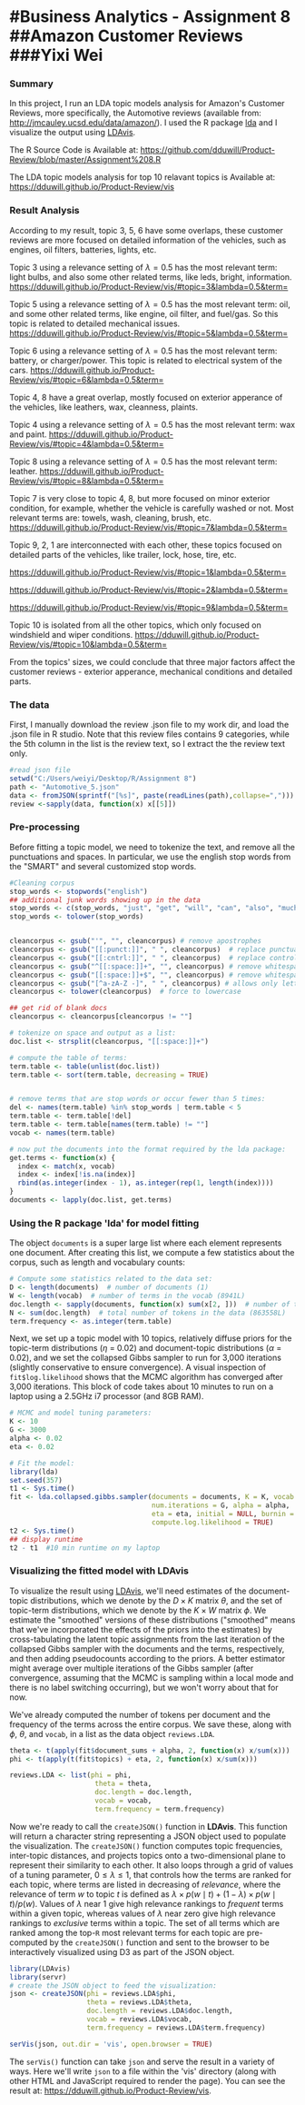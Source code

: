 
#Business Analytics - Assignment 8
##Amazon Customer Reviews
###Yixi Wei
========================================================

### Summary

In this project, I run an LDA topic models analysis for Amazon's Customer Reviews, more specifically, the Automotive reviews (available from: http://jmcauley.ucsd.edu/data/amazon/). I used the R package [lda](http://cran.r-project.org/web/packages/lda/) and I visualize the output using [LDAvis](https://github.com/cpsievert/LDAvis).

The R Source Code is Available at: https://github.com/dduwill/Product-Review/blob/master/Assignment%208.R

The LDA topic models analysis for top 10 relavant topics is Available at: https://dduwill.github.io/Product-Review/vis

### Result Analysis

According to my result, topic 3, 5, 6 have some overlaps, these customer reviews are more focused on detailed information of the vehicles, such as engines, oil filters, batteries, lights, etc.

Topic 3 using a relevance setting of $\lambda = 0.5$ has the most relevant term: light bulbs, and also some other related terms, like leds, bright, information. 
https://dduwill.github.io/Product-Review/vis/#topic=3&lambda=0.5&term=

Topic 5 using a relevance setting of $\lambda = 0.5$ has the most relevant term: oil, and some other related terms, like engine, oil filter, and fuel/gas. So this topic is related to detailed mechanical issues. 
https://dduwill.github.io/Product-Review/vis/#topic=5&lambda=0.5&term=

Topic 6 using a relevance setting of $\lambda = 0.5$ has the most relevant term: battery, or charger/power. This topic is related to electrical system of the cars.
https://dduwill.github.io/Product-Review/vis/#topic=6&lambda=0.5&term=

Topic 4, 8 have a great overlap, mostly focused on exterior apperance of the vehicles, like leathers, wax, cleanness, plaints.

Topic 4 using a relevance setting of $\lambda = 0.5$ has the most relevant term: wax and paint.
https://dduwill.github.io/Product-Review/vis/#topic=4&lambda=0.5&term=

Topic 8 using a relevance setting of $\lambda = 0.5$ has the most relevant term: leather.
https://dduwill.github.io/Product-Review/vis/#topic=8&lambda=0.5&term=

Topic 7 is very close to topic 4, 8, but more focused on minor exterior condition, for example, whether the vehicle is carefully washed or not. Most relevant terms are: towels, wash, cleaning, brush, etc.
https://dduwill.github.io/Product-Review/vis/#topic=7&lambda=0.5&term=

Topic 9, 2, 1 are interconnected with each other, these topics focused on detailed parts of the vehicles, like trailer, lock, hose, tire, etc. 

https://dduwill.github.io/Product-Review/vis/#topic=1&lambda=0.5&term=

https://dduwill.github.io/Product-Review/vis/#topic=2&lambda=0.5&term=

https://dduwill.github.io/Product-Review/vis/#topic=9&lambda=0.5&term=

Topic 10 is isolated from all the other topics, which only focused on windshield and wiper conditions. 
https://dduwill.github.io/Product-Review/vis/#topic=10&lambda=0.5&term=

From the topics' sizes, we could conclude that three major factors affect the customer reviews - exterior apperance, mechanical conditions and detailed parts. 



### The data

First, I manually download the review .json file to my work dir, and load the .json file in R studio. Note that this review files contains 9 categories, while the 5th column in the list is the review text, so I extract the the review text only.

```r
#read json file
setwd("C:/Users/weiyi/Desktop/R/Assignment 8")
path <- "Automotive_5.json"
data <- fromJSON(sprintf("[%s]", paste(readLines(path),collapse=",")))
review <-sapply(data, function(x) x[[5]])
```




### Pre-processing

Before fitting a topic model, we need to tokenize the text, and remove all the punctuations and spaces. In particular, we use the english stop words from the "SMART" and several customized stop words.

```r
#Cleaning corpus
stop_words <- stopwords("english")
## additional junk words showing up in the data
stop_words <- c(stop_words, "just", "get", "will", "can", "also", "much","need")
stop_words <- tolower(stop_words)


cleancorpus <- gsub("'", "", cleancorpus) # remove apostrophes
cleancorpus <- gsub("[[:punct:]]", " ", cleancorpus)  # replace punctuation with space
cleancorpus <- gsub("[[:cntrl:]]", " ", cleancorpus)  # replace control characters with space
cleancorpus <- gsub("^[[:space:]]+", "", cleancorpus) # remove whitespace at beginning of documents
cleancorpus <- gsub("[[:space:]]+$", "", cleancorpus) # remove whitespace at end of documents
cleancorpus <- gsub("[^a-zA-Z -]", " ", cleancorpus) # allows only letters
cleancorpus <- tolower(cleancorpus)  # force to lowercase

## get rid of blank docs
cleancorpus <- cleancorpus[cleancorpus != ""]

# tokenize on space and output as a list:
doc.list <- strsplit(cleancorpus, "[[:space:]]+")

# compute the table of terms:
term.table <- table(unlist(doc.list))
term.table <- sort(term.table, decreasing = TRUE)


# remove terms that are stop words or occur fewer than 5 times:
del <- names(term.table) %in% stop_words | term.table < 5
term.table <- term.table[!del]
term.table <- term.table[names(term.table) != ""]
vocab <- names(term.table)

# now put the documents into the format required by the lda package:
get.terms <- function(x) {
  index <- match(x, vocab)
  index <- index[!is.na(index)]
  rbind(as.integer(index - 1), as.integer(rep(1, length(index))))
}
documents <- lapply(doc.list, get.terms)
```

### Using the R package 'lda' for model fitting

The object `documents` is a super large list where each element represents one document. After creating this list, we compute a few statistics about the corpus, such as length and vocabulary counts:

```r
# Compute some statistics related to the data set:
D <- length(documents)  # number of documents (1)
W <- length(vocab)  # number of terms in the vocab (8941L)
doc.length <- sapply(documents, function(x) sum(x[2, ]))  # number of tokens per document [46, 27, 106 ...]
N <- sum(doc.length)  # total number of tokens in the data (863558L)
term.frequency <- as.integer(term.table) 
```

Next, we set up a topic model with 10 topics, relatively diffuse priors for the topic-term distributions ($\eta$ = 0.02) and document-topic distributions ($\alpha$  = 0.02), and we set the collapsed Gibbs sampler to run for 3,000 iterations (slightly conservative to ensure convergence). A visual inspection of `fit$log.likelihood` shows that the MCMC algorithm has converged after 3,000 iterations. This block of code takes about 10 minutes to run on a laptop using a 2.5GHz i7 processor (and 8GB RAM).


```r
# MCMC and model tuning parameters:
K <- 10
G <- 3000
alpha <- 0.02
eta <- 0.02

# Fit the model:
library(lda)
set.seed(357)
t1 <- Sys.time()
fit <- lda.collapsed.gibbs.sampler(documents = documents, K = K, vocab = vocab, 
                                   num.iterations = G, alpha = alpha, 
                                   eta = eta, initial = NULL, burnin = 0,
                                   compute.log.likelihood = TRUE)
t2 <- Sys.time()
## display runtime
t2 - t1  #10 min runtime on my laptop
```

### Visualizing the fitted model with LDAvis

To visualize the result using [LDAvis](https://github.com/cpsievert/LDAvis/), we'll need estimates of the document-topic distributions, which we denote by the $D \times K$ matrix $\theta$, and the set of topic-term distributions, which we denote by the $K \times W$ matrix $\phi$. We estimate the "smoothed" versions of these distributions ("smoothed" means that we've incorporated the effects of the priors into the estimates) by cross-tabulating the latent topic assignments from the last iteration of the collapsed Gibbs sampler with the documents and the terms, respectively, and then adding pseudocounts according to the priors. A better estimator might average over multiple iterations of the Gibbs sampler (after convergence, assuming that the MCMC is sampling within a local mode and there is no label switching occurring), but we won't worry about that for now.

We've already computed the number of tokens per document and the frequency of the terms across the entire corpus. We save these, along with $\phi$, $\theta$, and `vocab`, in a list as the data object `reviews.LDA`.
```r
theta <- t(apply(fit$document_sums + alpha, 2, function(x) x/sum(x)))
phi <- t(apply(t(fit$topics) + eta, 2, function(x) x/sum(x)))

reviews.LDA <- list(phi = phi,
                     theta = theta,
                     doc.length = doc.length,
                     vocab = vocab,
                     term.frequency = term.frequency)
```





Now we're ready to call the `createJSON()` function in **LDAvis**. This function will return a character string representing a JSON object used to populate the visualization. The `createJSON()` function computes topic frequencies, inter-topic distances, and projects topics onto a two-dimensional plane to represent their similarity to each other. It also loops through a grid of values of a tuning parameter, $0 \leq \lambda \leq 1$, that controls how the terms are ranked for each topic, where terms are listed in decreasing of *relevance*, where the relevance of term $w$ to topic $t$ is defined as $\lambda \times p(w \mid t) + (1 - \lambda) \times p(w \mid t)/p(w)$. Values of $\lambda$ near 1 give high relevance rankings to *frequent* terms within a given topic, whereas values of $\lambda$ near zero give high relevance rankings to *exclusive* terms within a topic. The set of all terms which are ranked among the top-`R` most relevant terms for each topic are pre-computed by the `createJSON()` function and sent to the browser to be interactively visualized using D3 as part of the JSON object.


```r
library(LDAvis)
library(servr)
# create the JSON object to feed the visualization:
json <- createJSON(phi = reviews.LDA$phi, 
                   theta = reviews.LDA$theta, 
                   doc.length = reviews.LDA$doc.length, 
                   vocab = reviews.LDA$vocab, 
                   term.frequency = reviews.LDA$term.frequency)

serVis(json, out.dir = 'vis', open.browser = TRUE)
```

The `serVis()` function can take `json` and serve the result in a variety of ways. Here we'll write `json` to a file within the 'vis' directory (along with other HTML and JavaScript required to render the page). You can see the result at: https://dduwill.github.io/Product-Review/vis.
